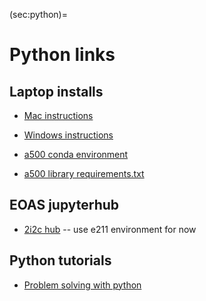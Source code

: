 (sec:python)=
# Python links

## Laptop installs

- [Mac instructions](https://www.dropbox.com/scl/fi/j04yesc6ipxs177ttup1v/python-setup_macos_2024.docx?rlkey=1qqqmw3vtmcvjmxc3gxa6zs3f&dl=0)

- [Windows instructions](https://www.dropbox.com/scl/fi/mx89saw2caztoh661fpc3/python-setup_windows_2024.docx?rlkey=dq09fkj4liminpt2ab5z7dlxs&dl=0)

- [a500 conda environment](https://www.dropbox.com/scl/fi/zjk4uvs87qyluo8n6mntm/environment.yml?rlkey=25daiyy926bp31qkuo4i85ybq&dl=0)

- [a500 library requirements.txt](https://www.dropbox.com/scl/fi/zfopzm1opj8i01pbziibp/requirements.txt?rlkey=d3tgrwy2dchkad18srsc7686x&dl=0)

## EOAS jupyterhub

- [2i2c hub](https://ubc-eoas.2i2c.cloud/)  -- use e211 environment for now

## Python tutorials 

- [Problem solving with python](https://phaustin.github.io/Problem-Solving-with-Python/)



